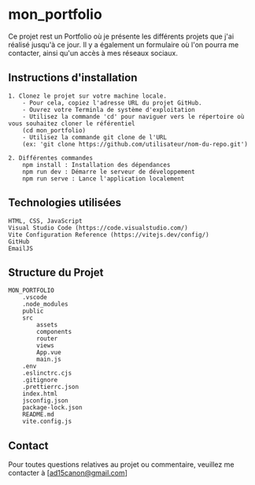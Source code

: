 # mon_portfolio

Ce projet rest un Portfolio où je présente les différents projets que j'ai réalisé jusqu'à ce jour. 
Il y a également un formulaire où l'on pourra me contacter, ainsi qu'un accès à mes réseaux sociaux.

## Instructions d'installation

    1. Clonez le projet sur votre machine locale.
        - Pour cela, copiez l'adresse URL du projet GitHub.
        - Ouvrez votre Terminla de système d'exploitation
        - Utilisez la commande 'cd' pour naviguer vers le répertoire où vous souhaitez cloner le référentiel
        (cd mon_portfolio)
        - Utilisez la commande git clone de l'URL
        (ex: 'git clone https://github.com/utilisateur/nom-du-repo.git')

    2. Différentes commandes
        npm install : Installation des dépendances
        npm run dev : Démarre le serveur de développement
        npm run serve : Lance l'application localement

## Technologies utilisées

    HTML, CSS, JavaScript
    Visual Studio Code (https://code.visualstudio.com/)
    Vite Configuration Reference (https://vitejs.dev/config/)
    GitHub
    EmailJS

## Structure du Projet

    MON_PORTFOLIO
        .vscode
        .node_modules
        public
        src
            assets
            components
            router
            views
            App.vue
            main.js
        .env
        .eslinctrc.cjs
        .gitignore
        .prettierrc.json
        index.html
        jsconfig.json
        package-lock.json
        README.md
        vite.config.js

## Contact

Pour toutes questions relatives au projet ou commentaire,
veuillez me contacter à [ad15canon@gmail.com]
